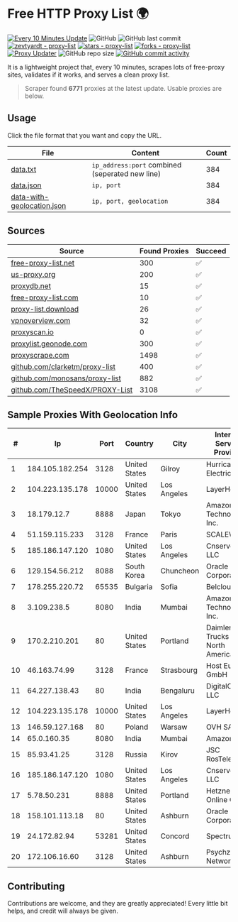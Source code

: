 
# Free HTTP Proxy List 🌍

[![Every 10 Minutes Update](https://github.com/mertguvencli/http-proxy-list/actions/workflows/main.yml/badge.svg?branch=main)](https://github.com/mertguvencli/http-proxy-list/actions/workflows/main.yml)
![GitHub](https://img.shields.io/github/license/mertguvencli/http-proxy-list)
![GitHub last commit](https://img.shields.io/github/last-commit/mertguvencli/http-proxy-list)
[![zevtyardt - proxy-list](https://img.shields.io/static/v1?label=zevtyardt&message=proxy-list&color=blue&logo=github)](https://github.com/zevtyardt/proxy-list "Go to GitHub repo")
[![stars - proxy-list](https://img.shields.io/github/stars/zevtyardt/proxy-list?style=social)](https://github.com/zevtyardt/proxy-list)
[![forks - proxy-list](https://img.shields.io/github/forks/zevtyardt/proxy-list?style=social)](https://github.com/zevtyardt/proxy-list)
[![Proxy Updater](https://github.com/zevtyardt/proxy-list/workflows/Proxy%20Updater/badge.svg)](https://github.com/zevtyardt/proxy-list/actions?query=workflow:"Proxy+Updater")
![GitHub repo size](https://img.shields.io/github/repo-size/zevtyardt/proxy-list)
[![GitHub commit activity](https://img.shields.io/github/commit-activity/m/zevtyardt/proxy-list?logo=commits)](https://github.com/zevtyardt/proxy-list/commits/main)

It is a lightweight project that, every 10 minutes, scrapes lots of free-proxy sites, validates if it works, and serves a clean proxy list.

> Scraper found **6771** proxies at the latest update. Usable proxies are below.

## Usage

Click the file format that you want and copy the URL.

|File|Content|Count|
|----|-------|-----|
|[data.txt](https://raw.githubusercontent.com/mertguvencli/http-proxy-list/main/proxy-list/data.txt)|`ip_address:port` combined (seperated new line)|384|
|[data.json](https://raw.githubusercontent.com/mertguvencli/http-proxy-list/main/proxy-list/data.json)|`ip, port`|384|
|[data-with-geolocation.json](https://raw.githubusercontent.com/mertguvencli/http-proxy-list/main/proxy-list/data-with-geolocation.json)|`ip, port, geolocation`|384|

## Sources

|Source|Found Proxies|Succeed|
|------|-------------|-------|
|[free-proxy-list.net](https://free-proxy-list.net)|300|✅|
|[us-proxy.org](https://www.us-proxy.org)|200|✅|
|[proxydb.net](http://proxydb.net)|15|✅|
|[free-proxy-list.com](https://free-proxy-list.com/?page=&port=&type%5B%5D=http&type%5B%5D=https&up_time=0&search=Search)|10|✅|
|[proxy-list.download](https://www.proxy-list.download/HTTP)|26|✅|
|[vpnoverview.com](https://vpnoverview.com/privacy/anonymous-browsing/free-proxy-servers)|32|✅|
|[proxyscan.io](https://www.proxyscan.io)|0|✅|
|[proxylist.geonode.com](https://proxylist.geonode.com/api/proxy-list?limit=300&page=1&sort_by=lastChecked&sort_type=desc&protocols=http,https)|300|✅|
|[proxyscrape.com](https://api.proxyscrape.com/v2/?request=displayproxies&protocol=http&timeout=10000&country=all&ssl=all&anonymity=all)|1498|✅|
|[github.com/clarketm/proxy-list](https://raw.githubusercontent.com/clarketm/proxy-list/master/proxy-list-raw.txt)|400|✅|
|[github.com/monosans/proxy-list](https://raw.githubusercontent.com/monosans/proxy-list/main/proxies/http.txt)|882|✅|
|[github.com/TheSpeedX/PROXY-List](https://raw.githubusercontent.com/TheSpeedX/PROXY-List/master/http.txt)|3108|✅|


## Sample Proxies With Geolocation Info

|#|Ip|Port|Country|City|Internet Service Provider|
|-|--|----|-------|----|-------------------------|
|1|184.105.182.254|3128|United States|Gilroy|Hurricane Electric LLC|
|2|104.223.135.178|10000|United States|Los Angeles|LayerHost|
|3|18.179.12.7|8888|Japan|Tokyo|Amazon Technologies Inc.|
|4|51.159.115.233|3128|France|Paris|SCALEWAY|
|5|185.186.147.120|1080|United States|Los Angeles|Cnservers LLC|
|6|129.154.56.212|8088|South Korea|Chuncheon|Oracle Corporation|
|7|178.255.220.72|65535|Bulgaria|Sofia|Belcloud LTD|
|8|3.109.238.5|8080|India|Mumbai|Amazon Technologies Inc.|
|9|170.2.210.201|80|United States|Portland|Daimler Trucks of North America LLC|
|10|46.163.74.99|3128|France|Strasbourg|Host Europe GmbH|
|11|64.227.138.43|80|India|Bengaluru|DigitalOcean, LLC|
|12|104.223.135.178|10000|United States|Los Angeles|LayerHost|
|13|146.59.127.168|80|Poland|Warsaw|OVH SAS|
|14|65.0.160.35|8080|India|Mumbai|Amazon.com|
|15|85.93.41.25|3128|Russia|Kirov|JSC RosTelecom|
|16|185.186.147.120|1080|United States|Los Angeles|Cnservers LLC|
|17|5.78.50.231|8888|United States|Portland|Hetzner Online GmbH|
|18|158.101.113.18|80|United States|Ashburn|Oracle Corporation|
|19|24.172.82.94|53281|United States|Concord|Spectrum|
|20|172.106.16.60|3128|United States|Ashburn|Psychz Networks|



## Contributing

Contributions are welcome, and they are greatly appreciated! Every
little bit helps, and credit will always be given.

